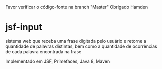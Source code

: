 Favor verificar o código-fonte na branch "Master"
Obrigado
Hamden

# jsf-input
sistema web que receba uma frase digitada pelo usuário e retorne a quantidade de palavras distintas, bem como a quantidade de ocorrências de cada palavra encontrada na frase

Implementado em JSF, Primefaces, Java 8, Maven

